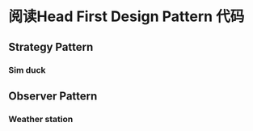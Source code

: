 # 阅读Head First Design Pattern 代码
## Strategy Pattern
### Sim duck
## Observer Pattern
### Weather station